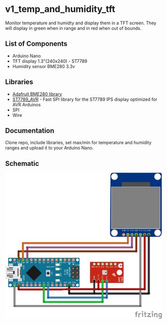 # v1_temp_and_humidity_tft

Monitor temperature and humidty and display them in a TFT screen. They will display in green when in range and in red when out of bounds.


## List of Components

- Arduino Nano
- TFT display 1.3"(240x240) - ST7789
- Humidity sensor BME280 3.3v

## Libraries
- [Adafruit BME280 library](https://github.com/adafruit/Adafruit_BME280_Library) 
- [ST7789_AVR](https://github.com/cbm80amiga/ST7789_AVR) - Fast SPI library for the ST7789 IPS display optimized for AVR Arduinos
- SPI
- Wire

## Documentation

Clone repo, include libraries, set max/min for temperature and humidity ranges and upload it to your Arduino Nano.

## Schematic

![Schematic](./schematic.png)

